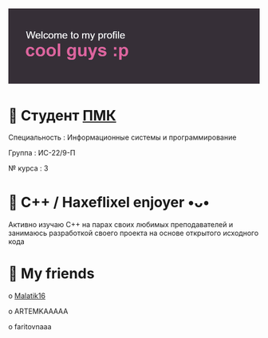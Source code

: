 # ![](https://github.com/k11sann/k11sann/blob/main/header.png) 
<h1 align="left">🌷 Cтудент <a href="https://sielom.ru/pytach-college/sveden">ПМК</a></h1>
<p>Специальность : Информационные системы и программирование</p>
<p>Группа : ИС-22/9-П</p>
<p>№ курса : 3</p>
<h1 align="left">🌷 C++ / Haxeflixel enjoyer •ᴗ•</h1>
Активно изучаю C++ на парах своих любимых преподавателей 
и занимаюсь разработкой своего проекта на основе открытого исходного кода
<h1 align="left">🌷 My friends</h1>
<p>o <a href="https://github.com/maratik16">Malatik16</a></p>
<p>o <a href="https://github.com/ARTEEEMKAAA" style="text-decoration: none;">ARTEMKAAAAA</a></p>
<p>o <a href="https://github.com/faritovnaaaaaia" style="text-decoration: none;">faritovnaaa</a></p>
<!---
k11sann/k11sann is a ✨ special ✨ repository because its `README.md` (this file) appears on your GitHub profile.
You can click the Preview link to take a look at your changes.
--->
